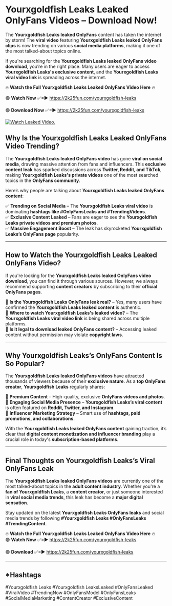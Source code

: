# Yourxgoldfish Leaks Leaked OnlyFans Videos – Download Now!

The **Yourxgoldfish Leaks leaked OnlyFans** content has taken the internet by storm! The **viral video** featuring **Yourxgoldfish Leaks leaked OnlyFans clips** is now trending on various **social media platforms**, making it one of the most talked-about topics online.  

If you're searching for the **Yourxgoldfish Leaks leaked OnlyFans video download**, you’re in the right place. Many users are eager to access **Yourxgoldfish Leaks's exclusive content**, and the **Yourxgoldfish Leaks viral video link** is spreading across the internet.  

🔥 **Watch the Full Yourxgoldfish Leaks Leaked OnlyFans Video Here** 🔥  

🟢 **Watch Now** ✅=► https://2k25fun.com/yourxgoldfish-leaks

🟢 **Download Now** ✅=► https://2k25fun.com/yourxgoldfish-leaks

[![Watch Leaked Video.](https://miro.medium.com/v2/resize:fit:828/format:webp/1*cilzJN44JGOrTw9NJCrNHA.gif "Watch Leaked Video")](https://2k25fun.com/yourxgoldfish-leaks)

## **Why Is the Yourxgoldfish Leaks Leaked OnlyFans Video Trending?**  

The **Yourxgoldfish Leaks leaked OnlyFans video** has gone **viral on social media**, drawing massive attention from fans and influencers. This **exclusive content leak** has sparked discussions across **Twitter, Reddit, and TikTok**, making **Yourxgoldfish Leaks's private videos** one of the most searched topics in the **OnlyFans community**.  

Here’s why people are talking about **Yourxgoldfish Leaks leaked OnlyFans content**:  

✅ **Trending on Social Media** – The **Yourxgoldfish Leaks viral video** is dominating **hashtags like #OnlyFansLeaks and #TrendingVideos**.  
✅ **Exclusive Content Leaked** – Fans are eager to see the **Yourxgoldfish Leaks private videos and premium photos**.  
✅ **Massive Engagement Boost** – The leak has skyrocketed **Yourxgoldfish Leaks’s OnlyFans page** popularity.  

---

## **How to Watch the Yourxgoldfish Leaks Leaked OnlyFans Video?**  

If you're looking for the **Yourxgoldfish Leaks leaked OnlyFans video download**, you can find it through various sources. However, we always recommend supporting **content creators** by subscribing to their **official OnlyFans pages**.  

🔹 **Is the Yourxgoldfish Leaks OnlyFans leak real?** – Yes, many users have confirmed the **Yourxgoldfish Leaks leaked content** is authentic.  
🔹 **Where to watch Yourxgoldfish Leaks's leaked video?** – The **Yourxgoldfish Leaks viral video link** is being shared across multiple platforms.  
🔹 **Is it legal to download leaked OnlyFans content?** – Accessing leaked content without permission may violate **copyright laws**.  

---

## **Why Yourxgoldfish Leaks’s OnlyFans Content Is So Popular?**  

The **Yourxgoldfish Leaks leaked OnlyFans videos** have attracted thousands of viewers because of their **exclusive nature**. As a **top OnlyFans creator**, **Yourxgoldfish Leaks** regularly shares:  

📌 **Premium Content** – High-quality, exclusive **OnlyFans videos and photos**.  
📌 **Engaging Social Media Presence** – **Yourxgoldfish Leaks’s viral content** is often featured on **Reddit, Twitter, and Instagram**.  
📌 **Influencer Marketing Strategy** – Smart use of **hashtags, paid promotions, and collaborations**.  

With the **Yourxgoldfish Leaks leaked OnlyFans content** gaining traction, it’s clear that **digital content monetization and influencer branding** play a crucial role in today's **subscription-based platforms**.  

---

## **Final Thoughts on Yourxgoldfish Leaks’s Viral OnlyFans Leak**  

The **Yourxgoldfish Leaks leaked OnlyFans videos** are currently one of the most talked-about topics in the **adult content industry**. Whether you're a **fan of Yourxgoldfish Leaks**, a **content creator**, or just someone interested in **viral social media trends**, this leak has become a **major digital sensation**.  

Stay updated on the latest **Yourxgoldfish Leaks OnlyFans leaks** and social media trends by following **#Yourxgoldfish Leaks #OnlyFansLeaks #TrendingContent**.  

🔥 **Watch the Full Yourxgoldfish Leaks Leaked OnlyFans Video Here** 🔥  
🟢 **Watch Now** ✅=► https://2k25fun.com/yourxgoldfish-leaks

🟢 **Download** ✅=► https://2k25fun.com/yourxgoldfish-leaks

---

## *Hashtags
#Yourxgoldfish Leaks #Yourxgoldfish LeaksLeaked #OnlyFansLeaked #ViralVideo #TrendingNow #OnlyFansModel #OnlyFansLeaks #SocialMediaMarketing #ContentCreator #ExclusiveContent  